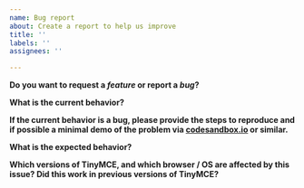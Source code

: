 ```yaml
---
name: Bug report
about: Create a report to help us improve
title: ''
labels: ''
assignees: ''

---
```


**Do you want to request a *feature* or report a *bug*?**

**What is the current behavior?**

**If the current behavior is a bug, please provide the steps to reproduce and if possible a minimal demo of the problem via [codesandbox.io](https://codesandbox.io/s/6zlmmkkk1n?fontsize=14) or similar.**

**What is the expected behavior?**

**Which versions of TinyMCE, and which browser / OS are affected by this issue? Did this work in previous versions of TinyMCE?**
